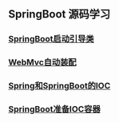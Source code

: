 ## SpringBoot 源码学习

### <a href="./document/chapter1.md">SpringBoot启动引导类</a>

### <a href="./document/chapter2.md">WebMvc自动装配</a>

### <a href="./document/chapter3.md">Spring和SpringBoot的IOC</a>

### <a href="./document/chapter4.md">SpringBoot准备IOC容器</a>